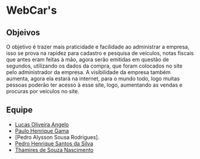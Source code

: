 # WebCar's
   
## Objeivos

 O objetivo é trazer mais praticidade e facilidade ao administrar a empresa, isso se prova na rapidez para cadastro e pesquisa de veículos, notas fiscais que antes eram feitas à mão, agora serão emitidas em questão de segundos, utilizando os dados da compra, que foram colocados no site pelo administrador da empresa. 
 A visibilidade da empresa também aumenta, agora ela estará na internet, para o mundo todo, logo muitas pessoas poderão ter acesso à esse site, logo, aumentando as vendas e procuras por veículos no site. 



   ## Equipe

 - [Lucas Oliveira Angelo](https://github.com/lukl213)
 - [Paulo Henrique Gama]( https://github.com/heisenpaul)
 - [Pedro Alysson Sousa Rodrigues].
 - [Pedro Henrique Santos da Silva](https://github.com/henry-pedro)
 - [Thamires de Souza Nascimento](https://github.com/ThaDias113)




